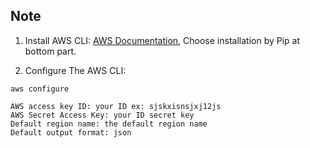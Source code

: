 ## Note
1. Install AWS CLI: [AWS Documentation](https://docs.aws.amazon.com/cli/latest/userguide/install-linux.html),
Choose installation by Pip at bottom part.


2. Configure The AWS CLI:   
```
aws configure
```

```
AWS access key ID: your ID ex: sjskxisnsjxj12js
AWS Secret Access Key: your ID secret key
Default region name: the default region name
Default output format: json
```
